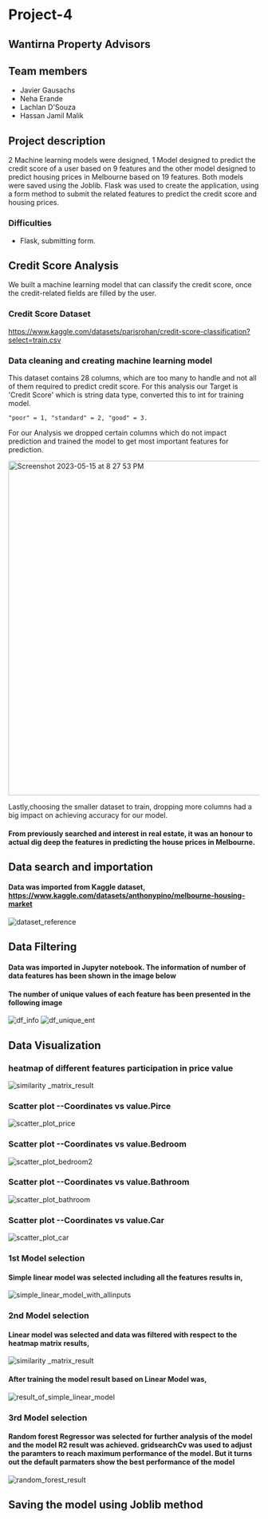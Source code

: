 # Project-4  
## Wantirna Property Advisors

## Team members
- Javier Gausachs
- Neha Erande
- Lachlan D'Souza
- Hassan Jamil Malik

## Project description
2 Machine learning models were designed, 1 Model designed to predict the credit score of a user based on 9 features and the other model
designed to predict housing prices in Melbourne based on 19 features. Both models were saved using the Joblib. Flask was used to create the
application, using a form method to submit the related features to predict the credit score and housing prices. 

### Difficulties 
- Flask, submitting form. 


## Credit Score Analysis

We built a machine learning model that can classify the credit score, once the credit-related fields are filled by the user.

### Credit Score Dataset 

https://www.kaggle.com/datasets/parisrohan/credit-score-classification?select=train.csv

### Data cleaning and creating machine learning model


  This dataset contains 28 columns, which are too many to handle and not all of them required to predict credit score.
   For this analysis our Target is 'Credit Score' which is string data type, converted this to int for training model.
 
    "poor" = 1, "standard" = 2, "good" = 3.
    
  For our Analysis we dropped certain columns which do not impact prediction and trained the model to get most important features for prediction.
  
 <img width="671" alt="Screenshot 2023-05-15 at 8 27 53 PM" src="https://github.com/LKDSOUZA/Wantirna-Project/assets/112359621/a9fe01c7-3163-4537-850f-1a2bd8d2086b">

Lastly,choosing the smaller dataset to train, dropping more columns had a big impact on achieving accuracy for our model.


#### From previously searched and interest in real estate, it was an honour to actual dig deep the features in predicting the house prices in Melbourne. 

## Data search and importation

#### Data was imported from Kaggle dataset, https://www.kaggle.com/datasets/anthonypino/melbourne-housing-market
![dataset_reference](https://github.com/LKDSOUZA/Wantirna-Project/assets/118155597/83f4739b-bc4f-4e2a-9819-bd39b09ff0d2)

## Data Filtering

#### Data was imported in Jupyter notebook. The information of number of data features has been shown in the image below
#### The number of unique values of each feature has been presented in the following image
![df_info](https://github.com/LKDSOUZA/Wantirna-Project/assets/118155597/c57cecf6-4a4f-4bc7-99df-6ede48ad90eb) ![df_unique_ent](https://github.com/LKDSOUZA/Wantirna-Project/assets/118155597/c0107dc2-01ed-4306-8b8e-ee37f6cbc849)

## Data Visualization

### heatmap of different features participation in price value
![similarity _matrix_result](https://github.com/LKDSOUZA/Wantirna-Project/assets/118155597/6526e70d-3ed1-44f8-9dfb-f7b474a2af11)

### Scatter plot --Coordinates vs value.Pirce
![scatter_plot_price](https://github.com/HJM2707/deep_learning_challenge/assets/118155597/517e6a92-ac69-40e4-8b99-70b680647913)

### Scatter plot --Coordinates vs value.Bedroom
![scatter_plot_bedroom2](https://github.com/HJM2707/deep_learning_challenge/assets/118155597/f1abfc3f-8b76-48a3-907f-d80340991f45)

### Scatter plot --Coordinates vs value.Bathroom
![scatter_plot_bathroom](https://github.com/HJM2707/deep_learning_challenge/assets/118155597/a4422cbe-abaa-4109-9552-7fdfd80f7adf)

### Scatter plot --Coordinates vs value.Car
![scatter_plot_car](https://github.com/HJM2707/deep_learning_challenge/assets/118155597/af41be97-6410-4d37-b285-63df758a1e86)


### 1st Model selection

#### Simple linear model was selected including all the features results in, 
![simple_linear_model_with_allinputs](https://github.com/LKDSOUZA/Wantirna-Project/assets/118155597/3633bfe2-db62-47f9-9096-b84d5a62712f)

### 2nd Model selection

#### Linear model was selected and data was filtered with respect to the heatmap matrix results, 
![similarity _matrix_result](https://github.com/LKDSOUZA/Wantirna-Project/assets/118155597/6526e70d-3ed1-44f8-9dfb-f7b474a2af11)

#### After training the model result based on Linear Model was,
![result_of_simple_linear_model](https://github.com/LKDSOUZA/Wantirna-Project/assets/118155597/cceda6ff-532c-42dc-8c78-14fd9b2b729b)

### 3rd Model selection

#### Random forest Regressor was selected for further analysis of the model and the model R2 result was achieved. gridsearchCv was used to adjust the paramters to reach maximum performance of the model. But it turns out the default parmaters show the best performance of the model
![random_forest_result](https://github.com/LKDSOUZA/Wantirna-Project/assets/118155597/8edefc83-9abe-4f21-bdcd-aedd9a3c1d35)

## Saving the model using Joblib method


